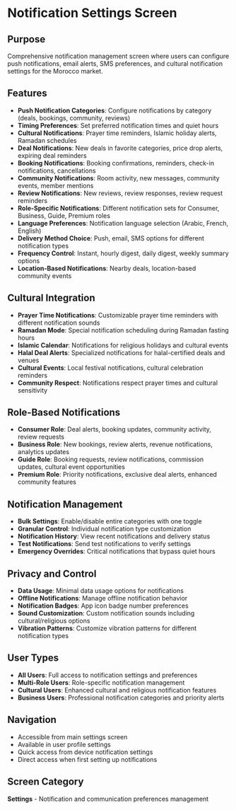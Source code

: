 # Notification Settings Screen

## Purpose
Comprehensive notification management screen where users can configure push notifications, email alerts, SMS preferences, and cultural notification settings for the Morocco market.

## Features
- **Push Notification Categories**: Configure notifications by category (deals, bookings, community, reviews)
- **Timing Preferences**: Set preferred notification times and quiet hours
- **Cultural Notifications**: Prayer time reminders, Islamic holiday alerts, Ramadan schedules
- **Deal Notifications**: New deals in favorite categories, price drop alerts, expiring deal reminders
- **Booking Notifications**: Booking confirmations, reminders, check-in notifications, cancellations
- **Community Notifications**: Room activity, new messages, community events, member mentions
- **Review Notifications**: New reviews, review responses, review request reminders
- **Role-Specific Notifications**: Different notification sets for Consumer, Business, Guide, Premium roles
- **Language Preferences**: Notification language selection (Arabic, French, English)
- **Delivery Method Choice**: Push, email, SMS options for different notification types
- **Frequency Control**: Instant, hourly digest, daily digest, weekly summary options
- **Location-Based Notifications**: Nearby deals, location-based community events

## Cultural Integration
- **Prayer Time Notifications**: Customizable prayer time reminders with different notification sounds
- **Ramadan Mode**: Special notification scheduling during Ramadan fasting hours
- **Islamic Calendar**: Notifications for religious holidays and cultural events
- **Halal Deal Alerts**: Specialized notifications for halal-certified deals and venues
- **Cultural Events**: Local festival notifications, cultural celebration reminders
- **Community Respect**: Notifications respect prayer times and cultural sensitivity

## Role-Based Notifications
- **Consumer Role**: Deal alerts, booking updates, community activity, review requests
- **Business Role**: New bookings, review alerts, revenue notifications, analytics updates
- **Guide Role**: Booking requests, review notifications, commission updates, cultural event opportunities
- **Premium Role**: Priority notifications, exclusive deal alerts, enhanced community features

## Notification Management
- **Bulk Settings**: Enable/disable entire categories with one toggle
- **Granular Control**: Individual notification type customization
- **Notification History**: View recent notifications and delivery status
- **Test Notifications**: Send test notifications to verify settings
- **Emergency Overrides**: Critical notifications that bypass quiet hours

## Privacy and Control
- **Data Usage**: Minimal data usage options for notifications
- **Offline Notifications**: Manage offline notification behavior
- **Notification Badges**: App icon badge number preferences
- **Sound Customization**: Custom notification sounds including cultural/religious options
- **Vibration Patterns**: Customize vibration patterns for different notification types

## User Types
- **All Users**: Full access to notification settings and preferences
- **Multi-Role Users**: Role-specific notification management
- **Cultural Users**: Enhanced cultural and religious notification features
- **Business Users**: Professional notification categories and priority alerts

## Navigation
- Accessible from main settings screen
- Available in user profile settings
- Quick access from device notification settings
- Direct access when first setting up notifications

## Screen Category
**Settings** - Notification and communication preferences management